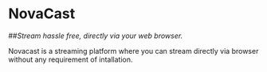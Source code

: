 # NovaCast

##_Stream hassle free, directly via your web browser._

Novacast is a streaming platform where you can stream directly via browser without any requirement of intallation.
